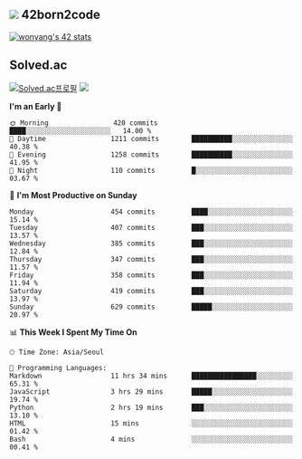 
## <img src="https://img.shields.io/badge/-000000?style=flat&logo=42&logoColor=white"> 42born2code
<!--[![wonyang's 42 stats](https://badge42.vercel.app/api/v2/cl5nhe5b6007809kydha7ht42/stats?cursusId=21&coalitionId=88)](https://profile.intra.42.fr/users/wonyang)-->

[![wonyang's 42 stats](https://badge.mediaplus.ma/starryblue/wonyang?1337Badge=off&UM6P=off)](https://github.com/oakoudad/badge42)

## Solved.ac
[![Solved.ac프로필](http://mazassumnida.wtf/api/v2/generate_badge?boj=bennyws)](https://solved.ac/bennyws)
<a href="https://solved.ac/bennyws"><img src="http://mazandi.herokuapp.com/api?handle=bennyws&theme=cold"/></a>

<!--START_SECTION:waka-->
**I'm an Early 🐤** 

```text
🌞 Morning                420 commits         ████░░░░░░░░░░░░░░░░░░░░░   14.00 % 
🌆 Daytime                1211 commits        ██████████░░░░░░░░░░░░░░░   40.38 % 
🌃 Evening                1258 commits        ██████████░░░░░░░░░░░░░░░   41.95 % 
🌙 Night                  110 commits         █░░░░░░░░░░░░░░░░░░░░░░░░   03.67 % 
```
📅 **I'm Most Productive on Sunday** 

```text
Monday                   454 commits         ████░░░░░░░░░░░░░░░░░░░░░   15.14 % 
Tuesday                  407 commits         ███░░░░░░░░░░░░░░░░░░░░░░   13.57 % 
Wednesday                385 commits         ███░░░░░░░░░░░░░░░░░░░░░░   12.84 % 
Thursday                 347 commits         ███░░░░░░░░░░░░░░░░░░░░░░   11.57 % 
Friday                   358 commits         ███░░░░░░░░░░░░░░░░░░░░░░   11.94 % 
Saturday                 419 commits         ███░░░░░░░░░░░░░░░░░░░░░░   13.97 % 
Sunday                   629 commits         █████░░░░░░░░░░░░░░░░░░░░   20.97 % 
```


📊 **This Week I Spent My Time On** 

```text
🕑︎ Time Zone: Asia/Seoul

💬 Programming Languages: 
Markdown                 11 hrs 34 mins      ████████████████░░░░░░░░░   65.31 % 
JavaScript               3 hrs 29 mins       █████░░░░░░░░░░░░░░░░░░░░   19.74 % 
Python                   2 hrs 19 mins       ███░░░░░░░░░░░░░░░░░░░░░░   13.10 % 
HTML                     15 mins             ░░░░░░░░░░░░░░░░░░░░░░░░░   01.42 % 
Bash                     4 mins              ░░░░░░░░░░░░░░░░░░░░░░░░░   00.41 % 
```


<!--END_SECTION:waka-->

